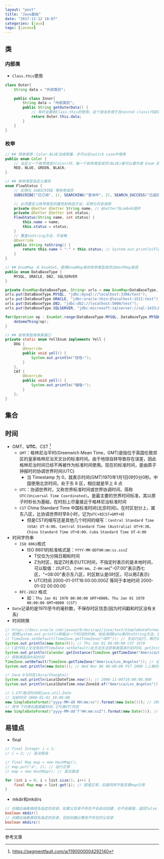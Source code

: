 ```yaml
---
layout: "post"
title: "Java基础"
date: "2017-12-12 10:07"
categories: [java]
tags: [javase]
---
```


## 类

### 内部类
    
- `Class.this`使用

```java
class Outer{
    String data = "外部类別";

    public class Inner{
        String data = "內部类別";
        public String getOuterData() {
            // 有时会看到Class.this的使用，这个用法多用于在nested class(内部类)中，当inner class(内部类)必顺使用到outer class(外部类)的this instance(实例)时
            return Outer.this.data;
        }
    }
}
```

### 枚举

```java
// ## 简单使用：Color.BLUE当成常量，亦可以在switch case中使用
public enum Color {
    // 当定义一个枚举类型(Color)时，每一个枚举类型成员(BLUE)都可以看作是 Enum 类的实例，这些枚举成员默认都被 public static final 修饰
    RED, BLUE, GREEN, BLACK;
}

// ## 枚举类型自定义属性
enum FlowStatus {
    // 实例化 SUBSCRIBE 等枚举成员
    SUBSCRIBE("已订阅", 1), SEARCHING("查询中", 2), SEARCH_SUCCESS("已返回", 3), SEARCH_FAILED("返回失败", 4);

    // 必须要定义枚举类型的属性和构造方法，实例化时会调用
    private @Getter @Setter String name; // @Getter为Lombok插件
    private @Getter @Setter int status;
    FlowStatus(String name, int status) {
        this.name = name;
        this.status = status;
    }
    // 覆盖toString方法，可省略
    @Override
    public String toString() {
        return this.name + "-" + this.status; // System.out.println(FlowStatus.SUBSCRIBE.toString()); // 输出：已订阅-1
    }
}

// ## EnumMap 与 EnumSet。使用EnumMap保存枚举类型成员比HashMap高效
public enum DataBaseType {
    MYSQL, ORACLE, DB2, SQLSERVER
}

private EnumMap<DataBaseType, String> urls = new EnumMap<DataBaseType, String>(DataBaseType.class);
urls.put(DataBaseType.MYSQL, "jdbc:mysql://localhost:3306/test");
urls.put(DataBaseType.ORACLE, "jdbc:oracle:thin:@localhost:1521:test");
urls.put(DataBaseType.DB2, "jdbc:db2://localhost:5000/test");
urls.put(DataBaseType.SQLSERVER, "jdbc:microsoft:sqlserver://sql:1433;Database=test");

for(Operation op : EnumSet.range(DataBaseType.MYSQL, DataBaseType.MYSQL)) {
    doSomeThing(op);
}

// ## 枚举类型继承某接口
private static enum YellEnum implements Yell {
    DOG {
        @Override
        public void yell() {
            System.out.println("哇哇~");
        }
    },
    CAT {
        @Override
        public void yell() {
            System.out.println("喵喵~");
        }
    };
}
```

## 集合

## 时间

- GMT、**UTC**、CST [^1]
    - `GMT`：格林尼治平时(Greenwich Mean Time，GMT)是指位于英国伦敦郊区的皇家格林尼治天文台的标准时间。由于地球自转导致存在误差，因此格林尼治时间已经不再被作为标准时间使用。现在的标准时间，是由原子钟报时的协调世界时间(UTC)
        - 当 Timestamp 为 0，就表示时间(GMT)1970年1月1日0时0分0秒。中国使用北京时间，处于东 8 区，相应就是早上 8 点
    - `UTC`：协调世界时，又称世界标准时间或世界协调时间，简称`UTC(Universal Time Coordinated)`。是最主要的世界时间标准，其以原子时秒长为基础，在时刻上尽量接近于格林尼治标准时间
    - `CST` China Standard Time 中国标准时间(北京时间)。在时区划分上，属东八区，比协调世界时早8小时，记为`UTC+8`(`CST=GMT+8`)
        - 但是CST的缩写还是其他几个时间的缩写：`Central Standard Time (USA) UT-6:00`、`Central Standard Time (Australia) UT+9:30`、`China Standard Time UT+8:00、Cuba Standard Time UT-4:00`
- 时间字符串
    - `ISO 8061`格式
        - ISO 8601的标准格式是：`YYYY-MM-DDTHH:mm:ss.sssZ`
            - T仅仅为分隔日期和时间
            - Z为时区，指定Z时表示UTC时间，不指定时表示的是本地时间，可以取值：`Z`(UFC)、`Z+HH:mm`、`Z-HH:mm`("-07:00"表示西七区，"+08:00"表示东八区，时区默认是0时区，可以用Z表示)
            - UTC时间 2000-01-01T16:00:00.000Z 等同于本地时间 2000-01-02 00:00:00
    - `RFC-2822` 格式
        - 如：`Thu Jan 01 1970 00:00:00 GMT+0800`、`Thu Jan 01 1970 00:00:00 GMT+0800 (CST)`
- `Date`记录的是1970至今的毫秒数，不保存时区信息(因为时间戳和时区没有关系)
- 时间转换

```java
// https://docs.oracle.com/javase/9/docs/api/java/text/SimpleDateFormat.html
// 使用System.out.println来输出一个时间的时候，他会调用Date类的toString方法，而该方法会读取操作系统的默认时区来进行时间的转换
// TimeZone.setDefault(TimeZone.getTimeZone("GMT")); // 先运行此行，再打印new Date(0)，则是 `Thu Jan 01 00:00:00 CST 1970`
System.out.println(new Date(0)); // Thu Jan 01 08:00:00 CST 1970
// (此代码上文没有执行TimeZone.setDefault)此方法无法获取美国洛杉矶时间。getInstance并没有将系统默认时区设置成传入的时区
System.out.println(Calendar.getInstance(TimeZone.getTimeZone("America/Los_Angeles")).getTime()); // Wed Nov 06 16:47:23 CST 2019
// 获取美国洛杉矶时间
TimeZone.setDefault(TimeZone.getTimeZone("America/Los_Angeles")); // 设置系统默认时区(不会真正修改操作系统默认时区)
System.out.println(new Date()); // Wed Nov 06 00:00:00 PST 2000 (上海时间为 2000-11-6 16:00:00)

// Java 8与时区(Asia/Shanghai)
System.out.println(LocalDateTime.now()); // 2000-11-06T16:00:00.000
System.out.println(LocalDateTime.now(ZoneId.of("America/Los_Angeles"))); // 2000-11-06T00:00:00.000 (上海时间为 2000-11-06T16:00:00.000)

// 1.UTC格式时间转java.util.Date
// 当前时间 2000-01-01 10:00:00
new SimpleDateFormat("yyyy-MM-dd HH:mm:ss").format(new Date())); // 2000-01-01 10:00:00
// 其中 T代表后面跟着时间，Z代表UTC时区
new SimpleDateFormat("yyyy-MM-dd'T'HH:mm:ssZ").format(new Date())); // 2000-01-01T10:00:00+0800
```

## 易错点

- final

```java
// final Integer i = 1;
// i = 2; // 语法错误

// final Map map = new HashMap();
// map.put("a", 1); // 运行正常
// map = new HashMap(); // 语法错误

for (int i = 0; i < list.size(); i++) {
    final Map map = list.get(i); // 赋值正常，后面同样不能变更map引用
}
```
- mkdir和mkdirs

```java
// 创建此抽象路径名指定的目录。如果父目录不存在不会自动创建，也不会报错，返回false
boolean mkdir()
// 创建此抽象路径名指定的目录，包括创建必需但不存在的父目录 
boolean mkdirs()
```


---

参考文章

[^1]: https://segmentfault.com/a/1190000004292140